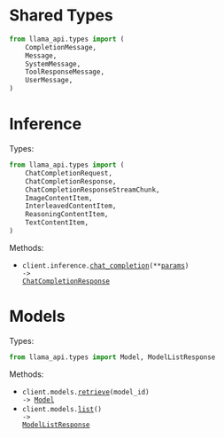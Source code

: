 # Shared Types

```python
from llama_api.types import (
    CompletionMessage,
    Message,
    SystemMessage,
    ToolResponseMessage,
    UserMessage,
)
```

# Inference

Types:

```python
from llama_api.types import (
    ChatCompletionRequest,
    ChatCompletionResponse,
    ChatCompletionResponseStreamChunk,
    ImageContentItem,
    InterleavedContentItem,
    ReasoningContentItem,
    TextContentItem,
)
```

Methods:

- <code title="post /v1/inference/chat-completion">client.inference.<a href="./src/llama_api/resources/inference.py">chat_completion</a>(\*\*<a href="src/llama_api/types/inference_chat_completion_params.py">params</a>) -> <a href="./src/llama_api/types/chat_completion_response.py">ChatCompletionResponse</a></code>

# Models

Types:

```python
from llama_api.types import Model, ModelListResponse
```

Methods:

- <code title="get /v1/models/{model_id}">client.models.<a href="./src/llama_api/resources/models.py">retrieve</a>(model_id) -> <a href="./src/llama_api/types/model.py">Model</a></code>
- <code title="get /v1/models">client.models.<a href="./src/llama_api/resources/models.py">list</a>() -> <a href="./src/llama_api/types/model_list_response.py">ModelListResponse</a></code>
